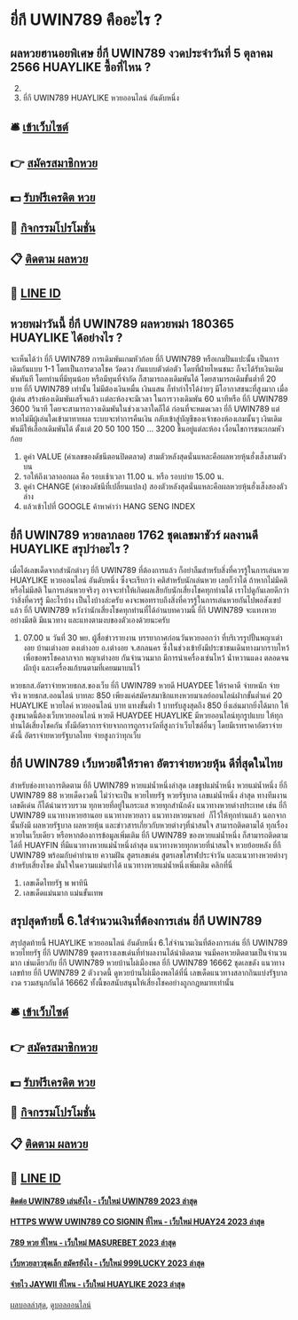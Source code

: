 # ยี่กี UWIN789 คืออะไร ?
## ผลหวยฮานอยพิเศษ ยี่กี UWIN789 งวดประจำวันที่ 5 ตุลาคม 2566 HUAYLIKE ซื้อที่ไหน ?
2.
1. ยี่กี UWIN789 HUAYLIKE หวยออนไลน์ อันดับหนึ่ง

## 🛎 [เข้าเว็บไซต์](https://bit.ly/3BG5bNw)
## 👉 [สมัครสมาชิกหวย](https://bit.ly/3BG5bNw)
## 💵 [รับฟรีเครดิต หวย](https://bit.ly/3C3mvgS)
## 👑 [กิจกรรมโปรโมชั่น](https://bit.ly/3C3mvgS)
## 📋 [ติดตาม ผลหวย](https://bit.ly/3C3mvgS)
## 📱 [LINE ID](https://bit.ly/3C3mvgS)

## หวยพม่าวันนี้ ยี่กี UWIN789 ผลหวยพม่า 180365 HUAYLIKE ได้อย่างไร ?
จะเห็นได้ว่า ยี่กี UWIN789 การเดิมพันเกมหัวก้อย ยี่กี UWIN789 หรือเกมปั่นแปะนั้น เป็นการเดิมกันแบบ 1-1 โดยเป็นการดวลโชค วัดดวง กันแบบตัวต่อตัว โดยที่ฝ่ายไหนชนะ ก็จะได้รับเงินเดิมพันทันที โดยท่านที่มีทุนน้อย หรือมีทุนที่จำกัด ก็สามารถลงเดิมพันได้ โดยสามารถเดิมขั้นต่ำที่ 20 บาท ยี่กี UWIN789 เท่านั้น ไม่มีต้องเงินหมื่น เงินแสน ก็ทำกำไรได้ง่ายๆ มีโอากาสชนะที่สูงมาก
เมื่อผู้เล่น สร้างห้องเดิมพันเสร็จแล้ว เเต่ละห้องจะมีเวลา ในการวางเดิมพัน 60 นาทีหรือ ยี่กี UWIN789 3600 วินาที โดยจะสามารถวางเดิมพันในช่วงเวลาใดก็ได้ ก่อนที่จะหมดเวลา ยี่กี UWIN789 แต่หากไม่มีผู้เล่นใดเข้ามาทายผล ระบบจะทำการคืนเงิน กลับเข้าสู่บัญชีของเจ้าของห้องเกมนั้นๆ เงินเดิมพันมีให้เลือกเดิมพันได้ ตั้งเเต่ 20 50 100 150 … 3200 ขึ้นอยู่แต่ละห้อง
เงื่อนไขการชนะเกมหัวก้อย
1. ดูค่า VALUE (ค่าเลขของดัชนีตอนปิดตลาด) สามตัวหลังสุดนั่นแหละคือผลหวยหุ้นฮั่งเส็งสามตัวบน
2. รอให้ถึงเวลาออกผล คือ รอบเช้าเวลา 11.00 น. หรือ รอบบ่าย 15.00 น.
3. ดูค่า CHANGE (ค่าของดัชนีที่เปลี่ยนแปลง) สองตัวหลังสุดนั่นแหละคือผลหวยหุ้นฮั่งเส็งสองตัวล่าง
4. แล้วเข้าไปที่ GOOGLE ค้าหาคำว่า HANG SENG INDEX

## ยี่กี UWIN789 หวยลาภลอย 1762 ชุดเลขมาชัวร์ ผลงานดี HUAYLIKE สรุปว่าอะไร ?
เมื่อได้เลขเด็ดจากสำนักต่างๆ ยี่กี UWIN789 ที่ต้องการแล้ว ก็อย่าลืมสำหรับสิ่งที่ควรรู้ในการเล่นหวย HUAYLIKE หวยออนไลน์ อันดับหนึ่ง ซึ่งจะเรียกว่า คติสำหรับนักเล่นหวย เลยก็ว่าได้ ถ้าหากไม่มีคติ หรือไม่มีสติ ในการเล่นหวยจริงๆ อาจจะทำให้เกิดผลเสียกับนักเสี่ยงโชคทุกท่านได้ เราไปดูกันเลยดีกว่า ว่าสิ่งที่ควรรู้ มีอะไรบ้าง
เป็นไงบ้างล่ะครับ คงจะพอทราบถึงสิ่งที่ควรรู้ในการเล่นหวยกันไปพอสังเขปแล้ว ยี่กี UWIN789 หวังว่านักเสี่ยงโชคทุกท่านที่ได้อ่านบทความนี้ ยี่กี UWIN789 จะแทงหวยอย่างมีสติ มีแนวทาง และแทงตามงบของตัวเองด้วยนะครับ
1. 07.00 น วันที่ 30 พย. ผู้สื่อข่าวรายงาน บรรยากาศก่อนวันหวยออกว่า ที่บริเวรรูปปั้นพญาเต่างอย บ้านเต่างอย ตงเต่างอย อ.เต่างอย จ.สกลนคร ซี่งในช่วงเข้ายังมีประชาชนเดินทางมากราบไหว้ เพื่อขอพรโชคลาภจาก พญาเต่างอย กันจำนวนมาก มีการนำเครื่องเซ่นไหว้ น้ำหวานแดง ตลอดจนผักบุ้ง และเครื่องแก้บนตามที่เคยมมาบนไว้

หวยธกส.อัตราจ่ายหวยธกส.ของเว็บ ยี่กี UWIN789 หวยดี HUAYDEE ให้ราคาดี จ่ายหนัก จ่ายจริง หวยธกส.ออนไลน์ บาทละ 850 เพียงแค่สมัครสมาชิกแทงหวยมาเลย์ออนไลน์ฝากขั้นต่ำแค่ 20 HUAYLIKE หวยไลค์ หวยออนไลน์ บาท แทงขั้นต่ำ 1 บาทรับสูงสุดถึง 850
ยิ่งเล่นมากยิ่งได้มาก ให้สูงขนาดนี้ต้องเว็บหวยออนไลน์ หวยดี HUAYDEE HUAYLIKE มีหวยออนไลน์ทุกรูปแบบ ให้ทุกท่านได้เสี่ยงโชคกัน ทั้งมีอัตราการจ่ายจากการถูกรางวัลที่สูงกว่าเว็บไซต์อื่นๆ โดยมีเรทราคาอัตราจ่ายดังนี้
อัตราจ่ายหวยรัฐบาลไทย จ่ายสูงกว่าทุกเว็บ

## ยี่กี UWIN789 เว็บหวยดีให้ราคา อัตราจ่ายหวยหุ้น ดีที่สุดในไทย
สำหรับช่องทางการติดตาม ยี่กี UWIN789 หวยแม่น้ำหนึ่งล่าสุด เลขธูปแม่น้ำหนึ่ง หวยแม่น้ำหนึ่ง ยี่กี UWIN789 88 หวยเด็ดงวดนี้ ไม่ว่าจะเป็น หวยไทยรัฐ หวยรัฐบาล เลขแม่น้ำหนึ่ง ล่าสุด ทางทีมงาน เลขดีเด่น ก็ได้นำมารวบรวม ทุกหวยที่อยู่ในกระแส หวยทุกสำนักดัง แนวทางหวยต่างประเทศ เช่น ยี่กี UWIN789 แนวทางหวยฮานอย แนวทางหวยลาว แนวทางหวยมาเลย์  ก็ไว้ให้ทุกท่านแล้ว นอกจากนั้นยังมี ผลหวยรัฐบาล ผลหวยหุ้น และข่าวสารเกี่ยวกับหวยต่างๆที่น่าสนใจ สามารถติดตามได้ ทุกเรื่องหวยในเว็บเดียว หรือหากต้องการข้อมูลเพิ่มเติม ยี่กี UWIN789 ของหวยแม่น้ำหนึ่ง ก็สามารถติดตามได้ที่ HUAYFIN ที่มีแนวทางหวยแม่น้ำหนึ่งล่าสุด แนวทางหวยทุกหวยที่น่าสนใจ หวยย้อยหลัง ยี่กี UWIN789 พร้อมกับคำทำนาย ความฝัน สูตรเลขเด่น สูตรเลขโสรฬประจำวัน และแนวทางหวยต่างๆ สำหรับเสี่ยงโชค มั่นใจในความแม่นยำได้
แนวทางหวยแม่น้ำหนึ่งเพิ่มเติม คลิกที่นี่
1. เลขเด็ดไทยรัฐ พ พาทินี
2. เลขเด็ดแม่นมาก แม่นขั้นเทพ

## สรุปสุดท้ายนี้ 6.ใส่จำนวนเงินที่ต้องการเล่น ยี่กี UWIN789
สรุปสุดท้ายนี้ HUAYLIKE หวยออนไลน์ อันดับหนึ่ง 6.ใส่จำนวนเงินที่ต้องการเล่น ยี่กี UWIN789 หวยไทยรัฐ ยี่กี UWIN789 ชุดตารางเลขเด่นที่ทำผลงานได้น่าติดตาม จนมีคอหวยติดตามเป็นจำนวนมาก เช่นเดียวกับ ยี่กี UWIN789 หวยบ้านไผ่เมืองพล ยี่กี UWIN789 16662 ชุดเลขดัง แนวทางเลขท้าย ยี่กี UWIN789 2 ตัวงวดนี้ ดูหวยบ้านไผ่เมืองพลได้ที่นี่ เลขเด็ดแนวทางสลากกินแบ่งรัฐบาลงวด รวมสนุกกันได้ 16662 ทั้งนี้ขอสนับสนุนให้เสี่ยงโชคอย่างถูกกฎหมายเท่านั้น

## 🛎 [เข้าเว็บไซต์](https://bit.ly/3BG5bNw)
## 👉 [สมัครสมาชิกหวย](https://bit.ly/3BG5bNw)
## 💵 [รับฟรีเครดิต หวย](https://bit.ly/3C3mvgS)
## 👑 [กิจกรรมโปรโมชั่น](https://bit.ly/3C3mvgS)
## 📋 [ติดตาม ผลหวย](https://bit.ly/3C3mvgS)
## 📱 [LINE ID](https://bit.ly/3C3mvgS)

#### [ติดต่อ UWIN789 เล่นยังไง - เว็บใหม่ UWIN789 2023 ล่าสุด](https://atom.io/themes/ติดต่อ%20uwin789%20เล่นยังไง%20-%20เว็บใหม่%20uwin789%202023%20ล่าสุด)
#### [HTTPS WWW UWIN789 CO SIGNIN ที่ไหน - เว็บใหม่ HUAY24 2023 ล่าสุด](https://atom.io/themes/https%20www%20uwin789%20co%20signin%20ที่ไหน%20-%20เว็บใหม่%20huay24%202023%20ล่าสุด)
#### [789 หวย ที่ไหน - เว็บใหม่ MASUREBET 2023 ล่าสุด](https://atom.io/themes/789%20หวย%20ที่ไหน%20-%20เว็บใหม่%20masurebet%202023%20ล่าสุด)
#### [เว็บหวยลาวชุดเล็ก สมัครยังไง - เว็บใหม่ 999LUCKY 2023 ล่าสุด](https://atom.io/themes/เว็บหวยลาวชุดเล็ก%20สมัครยังไง%20-%20เว็บใหม่%20999lucky%202023%20ล่าสุด)
#### [จ่ายไว JAYWII ที่ไหน - เว็บใหม่ HUAYLIKE 2023 ล่าสุด](https://atom.io/themes/จ่ายไว%20jaywii%20ที่ไหน%20-%20เว็บใหม่%20huaylike%202023%20ล่าสุด)

[ผลบอลล่าสุด](https://siamsport.tv "ผลบอลล่าสุด"), [ดูบอลออนไลน์](https://siamsport.tv/ดูบอลสด "ดูบอลออนไลน์")